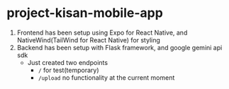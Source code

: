 # project-kisan-mobile-app

1. Frontend has been setup using Expo for React Native, and NativeWind(TailWind for React Native) for styling
2. Backend has been setup with Flask framework, and google gemini api sdk
    - Just created two endpoints
        - `/` for test(temporary)
        - `/upload` no functionality at the current moment